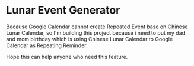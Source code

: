 # Lunar Event Generator
Because Google Calendar cannot create Repeated Event base on Chinese Lunar Calendar, so I'm building this project because i need to put my dad and mom birthday which is using Chinese Lunar Calendar to Google Calendar as Repeating Reminder.

Hope this can help anyone who need this feature.
